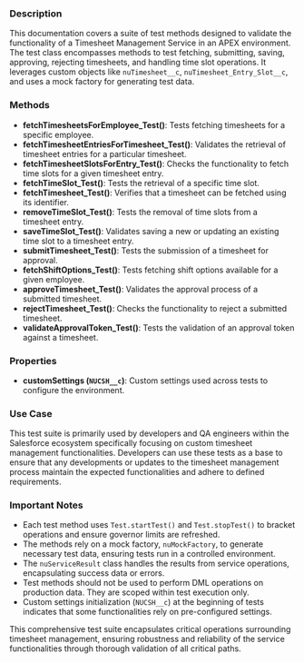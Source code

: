 ### Description
This documentation covers a suite of test methods designed to validate the functionality of a Timesheet Management Service in an APEX environment. The test class encompasses methods to test fetching, submitting, saving, approving, rejecting timesheets, and handling time slot operations. It leverages custom objects like `nuTimesheet__c`, `nuTimesheet_Entry_Slot__c`, and uses a mock factory for generating test data.

### Methods
- **fetchTimesheetsForEmployee_Test()**: Tests fetching timesheets for a specific employee.
- **fetchTimesheetEntriesForTimesheet_Test()**: Validates the retrieval of timesheet entries for a particular timesheet.
- **fetchTimesheetSlotsForEntry_Test()**: Checks the functionality to fetch time slots for a given timesheet entry.
- **fetchTimeSlot_Test()**: Tests the retrieval of a specific time slot.
- **fetchTimesheet_Test()**: Verifies that a timesheet can be fetched using its identifier.
- **removeTimeSlot_Test()**: Tests the removal of time slots from a timesheet entry.
- **saveTimeSlot_Test()**: Validates saving a new or updating an existing time slot to a timesheet entry.
- **submitTimesheet_Test()**: Tests the submission of a timesheet for approval.
- **fetchShiftOptions_Test()**: Tests fetching shift options available for a given employee.
- **approveTimesheet_Test()**: Validates the approval process of a submitted timesheet.
- **rejectTimesheet_Test()**: Checks the functionality to reject a submitted timesheet.
- **validateApprovalToken_Test()**: Tests the validation of an approval token against a timesheet.

### Properties
- **customSettings (`NUCSH__c`)**: Custom settings used across tests to configure the environment.

### Use Case
This test suite is primarily used by developers and QA engineers within the Salesforce ecosystem specifically focusing on custom timesheet management functionalities. Developers can use these tests as a base to ensure that any developments or updates to the timesheet management process maintain the expected functionalities and adhere to defined requirements.

### Important Notes
- Each test method uses `Test.startTest()` and `Test.stopTest()` to bracket operations and ensure governor limits are refreshed.
- The methods rely on a mock factory, `nuMockFactory`, to generate necessary test data, ensuring tests run in a controlled environment.
- The `nuServiceResult` class handles the results from service operations, encapsulating success data or errors.
- Test methods should not be used to perform DML operations on production data. They are scoped within test execution only.
- Custom settings initialization (`NUCSH__c`) at the beginning of tests indicates that some functionalities rely on pre-configured settings. 

This comprehensive test suite encapsulates critical operations surrounding timesheet management, ensuring robustness and reliability of the service functionalities through thorough validation of all critical paths.